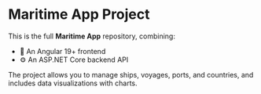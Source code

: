 # Maritime App Project

This is the full **Maritime App** repository, combining:

- 🚀 An Angular 19+ frontend
- ⚙ An ASP.NET Core backend API

The project allows you to manage ships, voyages, ports, and countries, and includes data visualizations with charts.

